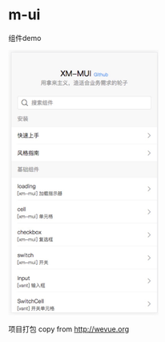 # m-ui

组件demo  

<img src="./example/assets/images/demo.jpeg" width="300px">

项目打包 copy from http://wevue.org

